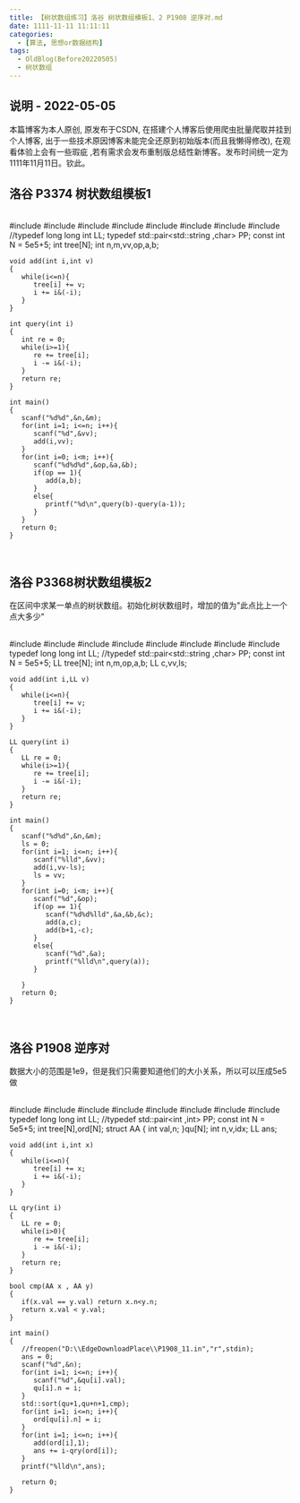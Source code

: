 ```yaml
---
title: 【树状数组练习】洛谷 树状数组模板1、2 P1908 逆序对.md
date: 1111-11-11 11:11:11
categories:
  - [算法, 思想or数据结构]
tags:
  - OldBlog(Before20220505)
  - 树状数组
---
```


## 说明 - 2022-05-05
本篇博客为本人原创, 原发布于CSDN, 在搭建个人博客后使用爬虫批量爬取并挂到个人博客, 出于一些技术原因博客未能完全还原到初始版本(而且我懒得修改), 在观看体验上会有一些瑕疵 ,若有需求会发布重制版总结性新博客。发布时间统一定为1111年11月11日。钦此。

## 洛谷 P3374 树状数组模板1


​    
    #include <cstdio>
    #include <iostream>
    #include <cstring>
    #include <cstdlib>
    #include <algorithm>
    #include <vector>
    #include <map>
    #include <string>
    //typedef long long int LL;
    typedef std::pair<std::string ,char> PP;
    const int N = 5e5+5;
    int tree[N];
    int n,m,vv,op,a,b;
    
    void add(int i,int v)
    {
       while(i<=n){
          tree[i] += v;
          i += i&(-i);
       }
    }
    
    int query(int i)
    {
       int re = 0;
       while(i>=1){
          re += tree[i];
          i -= i&(-i);
       }
       return re;
    }
    
    int main()
    {
       scanf("%d%d",&n,&m);
       for(int i=1; i<=n; i++){
          scanf("%d",&vv);
          add(i,vv);
       }
       for(int i=0; i<m; i++){
          scanf("%d%d%d",&op,&a,&b);
          if(op == 1){
             add(a,b);
          }
          else{
             printf("%d\n",query(b)-query(a-1));
          }
       }
       return 0;
    }


​    

## 洛谷 P3368树状数组模板2

在区间中求某一单点的树状数组。初始化树状数组时，增加的值为"此点比上一个点大多少"


​    
    #include <cstdio>
    #include <iostream>
    #include <cstring>
    #include <cstdlib>
    #include <algorithm>
    #include <vector>
    #include <map>
    #include <string>
    typedef long long int LL;
    //typedef std::pair<std::string ,char> PP;
    const int N = 5e5+5;
    LL tree[N];
    int n,m,op,a,b;
    LL c,vv,ls;
    
    void add(int i,LL v)
    {
       while(i<=n){
          tree[i] += v;
          i += i&(-i);
       }
    }
    
    LL query(int i)
    {
       LL re = 0;
       while(i>=1){
          re += tree[i];
          i -= i&(-i);
       }
       return re;
    }
    
    int main()
    {
       scanf("%d%d",&n,&m);
       ls = 0;
       for(int i=1; i<=n; i++){
          scanf("%lld",&vv);
          add(i,vv-ls);
          ls = vv;
       }
       for(int i=0; i<m; i++){
          scanf("%d",&op);
          if(op == 1){
             scanf("%d%d%lld",&a,&b,&c);
             add(a,c);
             add(b+1,-c);
          }
          else{
             scanf("%d",&a);
             printf("%lld\n",query(a));
          }
    
       }
       return 0;
    }


​    

## 洛谷 P1908 逆序对

数据大小的范围是1e9，但是我们只需要知道他们的大小关系，所以可以压成5e5做


​    
    #include <cstdio>
    #include <iostream>
    #include <cstring>
    #include <cstdlib>
    #include <algorithm>
    #include <vector>
    #include <map>
    #include <set>
    typedef long long int LL;
    //typedef std::pair<int ,int> PP;
    const int N = 5e5+5;
    int tree[N],ord[N];
    struct AA
    {
       int val,n;
    }qu[N];
    int n,v,idx;
    LL ans;
    
    void add(int i,int x)
    {
       while(i<=n){
          tree[i] += x;
          i += i&(-i);
       }
    }
    
    LL qry(int i)
    {
       LL re = 0;
       while(i>0){
          re += tree[i];
          i -= i&(-i);
       }
       return re;
    }
    
    bool cmp(AA x , AA y)
    {
       if(x.val == y.val) return x.n<y.n;
       return x.val < y.val;
    }
    
    int main()
    {
       //freopen("D:\\EdgeDownloadPlace\\P1908_11.in","r",stdin);
       ans = 0;
       scanf("%d",&n);
       for(int i=1; i<=n; i++){
          scanf("%d",&qu[i].val);
          qu[i].n = i;
       }
       std::sort(qu+1,qu+n+1,cmp);
       for(int i=1; i<=n; i++){
          ord[qu[i].n] = i;
       }
       for(int i=1; i<=n; i++){
          add(ord[i],1);
          ans += i-qry(ord[i]);
       }
       printf("%lld\n",ans);
    
       return 0;
    }

